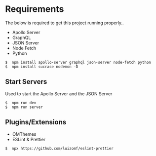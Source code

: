 # Requirements

The below is required to get this project running properly..

- Apollo Server
- GraphQL
- JSON Server
- Node Fetch
- Python

```shell
$  npm install apollo-server graphql json-server node-fetch python
$  npm install sucrase nodemon -D
```

## Start Servers

Used to start the Apollo Server and the JSON Server

```shell
$  npm run dev
$  npm run server
```

## Plugins/Extensions

- OMThemes
- ESLint & Prettier

```shell
$  npx https://github.com/luizomf/eslint-prettier
```
